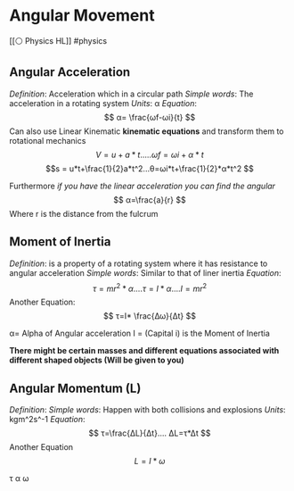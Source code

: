 # Angular Movement 
[[⚪ Physics HL]] #physics 

## Angular Acceleration 
*Definition*: Acceleration which in a circular path 
*Simple words*: The acceleration in a rotating system 
*Units*: α
*Equation*: $$
α= \frac{ωf-ωi}{t}
$$
Can also use Linear Kinematic **kinematic equations** and transform them to rotational mechanics
$$ V=u+a*t.....ωf=ωi+α*t$$ 
$$s = u*t+\frac{1}{2}a*t^2...θ=ωi*t+\frac{1}{2}*α*t^2 $$

Furthermore *if you have the linear acceleration you can find the angular*
$$
α=\frac{a}{r}
$$
Where r is the distance from the fulcrum 


## Moment of Inertia 
*Definition*: is a property of a rotating system where it has resistance to angular acceleration
*Simple words*: Similar to that of liner inertia 
*Equation*:$$
τ=mr^{2}*α ....τ=I*α....I=mr^2
$$
Another Equation:
$$
τ=I* \frac{Δω}{Δt}
$$


α= Alpha of Angular acceleration 
I = (Capital i) is the Moment of Inertia

**There might be certain masses and different equations associated with different shaped objects (Will be given to you)**



##  Angular Momentum (L)
*Definition*: 
*Simple words*: Happen with both collisions and explosions 
*Units*: kgm^2s^-1
*Equation*:$$
τ=\frac{ΔL}{Δt}.... ΔL=τ*Δt
$$
Another Equation 
$$ L=I*ω$$





τ
α
ω